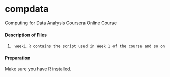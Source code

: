 compdata
========

Computing for Data Analysis Coursera Online Course

#### Description of Files
1.      week1.R contains the script used in Week 1 of the course and so on


#### Preparation
Make sure you have R installed.

